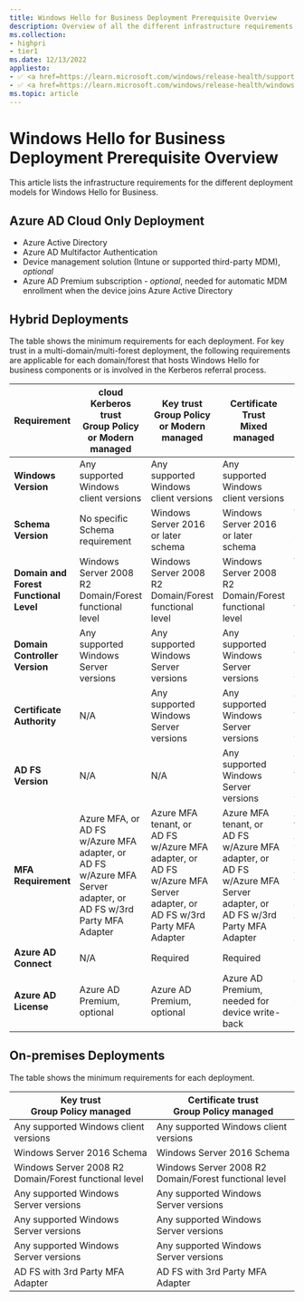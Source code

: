 ```yaml
---
title: Windows Hello for Business Deployment Prerequisite Overview
description: Overview of all the different infrastructure requirements for Windows Hello for Business deployment models
ms.collection: 
- highpri
- tier1
ms.date: 12/13/2022
appliesto:
- ✅ <a href=https://learn.microsoft.com/windows/release-health/supported-versions-windows-client target=_blank>Windows 10 and later</a>
- ✅ <a href=https://learn.microsoft.com/windows/release-health/windows-server-release-info target=_blank>Windows Server 2016 and later</a>
ms.topic: article
---
```


# Windows Hello for Business Deployment Prerequisite Overview

This article lists the infrastructure requirements for the different deployment models for Windows Hello for Business.

## Azure AD Cloud Only Deployment

- Azure Active Directory
- Azure AD Multifactor Authentication
- Device management solution (Intune or supported third-party MDM), *optional*
- Azure AD Premium subscription - *optional*, needed for automatic MDM enrollment when the device joins Azure Active Directory

## Hybrid Deployments

The table shows the minimum requirements for each deployment. For key trust in a multi-domain/multi-forest deployment, the following requirements are applicable for each domain/forest that hosts Windows Hello for business components or is involved in the Kerberos referral process.

| Requirement | cloud Kerberos trust<br/>Group Policy or Modern managed | Key trust<br/>Group Policy or Modern managed | Certificate Trust<br/>Mixed managed | Certificate Trust<br/>Modern managed | 
| --- | --- | --- | --- | --- |
| **Windows Version** | Any supported Windows client versions| Any supported Windows client versions | Any supported Windows client versions |
| **Schema Version** | No specific Schema requirement | Windows Server 2016 or later schema | Windows Server 2016 or later schema | Windows Server 2016 or later schema |
| **Domain and Forest Functional Level** | Windows Server 2008 R2 Domain/Forest functional level | Windows Server 2008 R2 Domain/Forest functional level | Windows Server 2008 R2 Domain/Forest functional level |Windows Server 2008 R2 Domain/Forest functional level |
| **Domain Controller Version** | Any supported Windows Server versions | Any supported Windows Server versions | Any supported Windows Server versions | Any supported Windows Server versions  |
| **Certificate Authority**| N/A |Any supported Windows Server versions | Any supported Windows Server versions | Any supported Windows Server versions |
| **AD FS Version** | N/A | N/A | Any supported Windows Server versions | Any supported Windows Server versions |
| **MFA Requirement** | Azure MFA, or<br/>AD FS w/Azure MFA adapter, or<br/>AD FS w/Azure MFA Server adapter, or<br/>AD FS w/3rd Party MFA Adapter | Azure MFA tenant, or<br/>AD FS w/Azure MFA adapter, or<br/>AD FS w/Azure MFA Server adapter, or<br/>AD FS w/3rd Party MFA Adapter | Azure MFA tenant, or<br/>AD FS w/Azure MFA adapter, or<br/>AD FS w/Azure MFA Server adapter, or<br/>AD FS w/3rd Party MFA Adapter | Azure MFA tenant, or<br/>AD FS w/Azure MFA adapter, or<br/>AD FS w/Azure MFA Server adapter, or<br/>AD FS w/3rd Party MFA Adapter |
| **Azure AD Connect** | N/A | Required | Required | Required |
| **Azure AD License** | Azure AD Premium, optional | Azure AD Premium, optional | Azure AD Premium, needed for device write-back | Azure AD Premium, optional. Intune license required |

## On-premises Deployments

The table shows the minimum requirements for each deployment.

| Key trust <br/> Group Policy managed | Certificate trust <br/> Group Policy managed|
| --- | --- |
|Any supported Windows client versions|Any supported Windows client versions|
| Windows Server 2016 Schema | Windows Server 2016 Schema|
| Windows Server 2008 R2 Domain/Forest functional level | Windows Server 2008 R2 Domain/Forest functional level |
| Any supported Windows Server versions  | Any supported Windows Server versions |
| Any supported Windows Server versions  | Any supported Windows Server versions  |
| Any supported Windows Server versions  | Any supported Windows Server versions  |
| AD FS with 3rd Party MFA Adapter | AD FS with 3rd Party MFA Adapter |